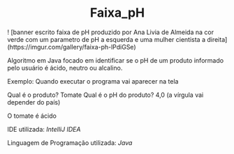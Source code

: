 <h1 align = "center"> Faixa_pH </h1>
! [banner escrito faixa de pH produzido por Ana Livia de Almeida na cor verde com um parametro de pH a esquerda e uma mulher cientista a direita](https://imgur.com/gallery/faixa-ph-lPdiGSe)

Algoritmo em Java focado em identificar se o pH de um produto informado pelo usuário é ácido, neutro ou alcalino.

Exemplo: 
Quando executar o programa vai aparecer na tela

Qual é o produto?
Tomate
Qual é o pH do produto?
4,0 (a vírgula vai depender do país)

O tomate é ácido


IDE utilizada: *IntelliJ IDEA*

Linguagem de Programação utilizada: *Java*
